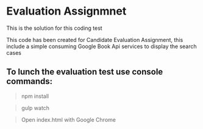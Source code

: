 # Evaluation Assignmnet
This is the solution for this coding test 

This code has been created for Candidate Evaluation Assignment, this include a simple consuming Google Book Api services to display the search cases

<h2>To lunch the evaluation test use console commands:</h2>

> npm install

> gulp watch

> Open index.html with Google Chrome